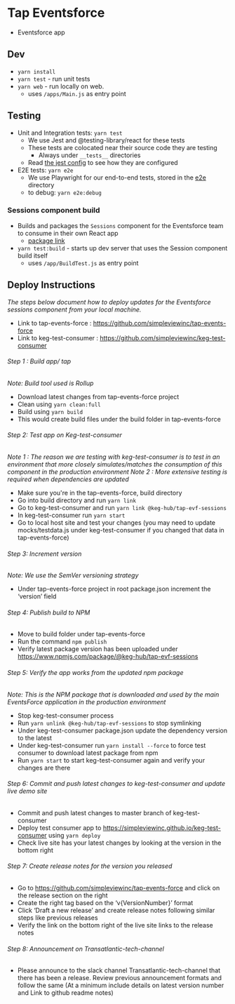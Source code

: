 # Tap Eventsforce
* Eventsforce app

## Dev
* `yarn install`
* `yarn test` - run unit tests
* `yarn web` - run locally on web. 
    * uses `/apps/Main.js` as entry point

## Testing
* Unit and Integration tests: `yarn test`
  * We use Jest and @testing-library/react for these tests
  * These tests are colocated near their source code they are testing
    * Always under `__tests__` directories
  * Read [the jest config](./configs/jest.config.js) to see how they are configured
* E2E tests: `yarn e2e`
  * We use Playwright for our end-to-end tests, stored in the [e2e](./e2e) directory
  * to debug: `yarn e2e:debug`


### Sessions component build
* Builds and packages the `Sessions` component for the Eventsforce team to consume in their own React app
    * [package link](https://www.npmjs.com/package/@keg-hub/tap-evf-sessions)
* `yarn test:build` - starts up dev server that uses the Session component build itself
    * uses `/app/BuildTest.js` as entry point

## Deploy Instructions
*The steps below document how to deploy updates for the Eventsforce sessions component from your local machine.* 
- Link to tap-events-force : https://github.com/simpleviewinc/tap-events-force
- Link to keg-test-consumer : https://github.com/simpleviewinc/keg-test-consumer 

###### Step 1 : Build app/ tap
*Note: Build tool used is Rollup*
- Download latest changes from tap-events-force project
- Clean using `yarn clean:full`
- Build using `yarn build`
- This would create build files under the build folder in tap-events-force
###### Step 2: Test app on Keg-test-consumer
*Note 1 : The reason we are testing with keg-test-consumer is to test in an environment that more closely simulates/matches the consumption of this component in the production environment*
*Note 2 : More extensive testing is required when dependencies are updated*
- Make sure you're in the tap-events-force, build directory
- Go into build directory and run `yarn link`
- Go to keg-test-consumer and run `yarn link @keg-hub/tap-evf-sessions`
- In keg-test-consumer run `yarn start`
- Go to local host site and test your changes (you may need to update mocks/testdata.js under keg-test-consumer if you changed that data in tap-events-force)
###### Step 3: Increment version
*Note: We use the SemVer versioning strategy*
- Under tap-events-force project in root package.json increment the ‘version’ field
###### Step 4: Publish build to NPM
- Move to build folder under tap-events-force
- Run the command `npm publish`
- Verify latest package version has been uploaded under https://www.npmjs.com/package/@keg-hub/tap-evf-sessions
###### Step 5: Verify the app works from the updated npm package
*Note: This is the NPM package that is downloaded and used by the main EventsForce application in the production environment*
- Stop keg-test-consumer process
- Run `yarn unlink @keg-hub/tap-evf-sessions` to stop symlinking
- Under keg-test-consumer  package.json update the dependency version to the latest
- Under keg-test-consumer run `yarn install --force` to force test consumer to download latest package from npm
- Run `yarn start` to start keg-test-consumer again and verify your changes are there
###### Step 6: Commit and push latest changes to keg-test-consumer and update live demo site
- Commit and push latest changes to master branch of keg-test-consumer 
- Deploy test consumer app to https://simpleviewinc.github.io/keg-test-consumer using `yarn deploy`
- Check live site has your latest changes by looking at the version in the bottom right
###### Step 7: Create release notes for the version you released
- Go to https://github.com/simpleviewinc/tap-events-force and click on the release section on the right
- Create the right tag based on the ‘v{VersionNumber}’ format
- Click ‘Draft a new release’ and create release notes following similar steps like previous releases
- Verify the link on the bottom right of the live site links to the release notes
###### Step 8: Announcement on Transatlantic-tech-channel 
- Please announce to the slack channel Transatlantic-tech-channel that there has been a release. Review previous announcement formats and follow the same (At a minimum include details on latest version number and Link to github readme notes)



